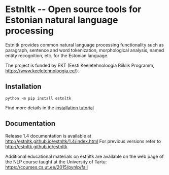 Estnltk -- Open source tools for Estonian natural language processing
=====================================================================

Estnltk provides common natural language processing functionality such as paragraph, sentence and word tokenization,
morphological analysis, named entity recognition, etc. for the Estonian language.

The project is funded by EKT (Eesti Keeletehnoloogia Riiklik Programm, https://www.keeletehnoloogia.ee/).


## Installation

```python -m pip install estnltk```

Find more details in the [installation tutorial](http://estnltk.github.io/estnltk/1.4/tutorials/installation.html)

## Documentation

Release 1.4 documentation is available at http://estnltk.github.io/estnltk/1.4/index.html
For previous versions refer to http://estnltk.github.io/estnltk

Additional educational materials on estnltk are available on the web page of the NLP course taught at the University of Tartu: https://courses.cs.ut.ee/2015/pynlp/fall

